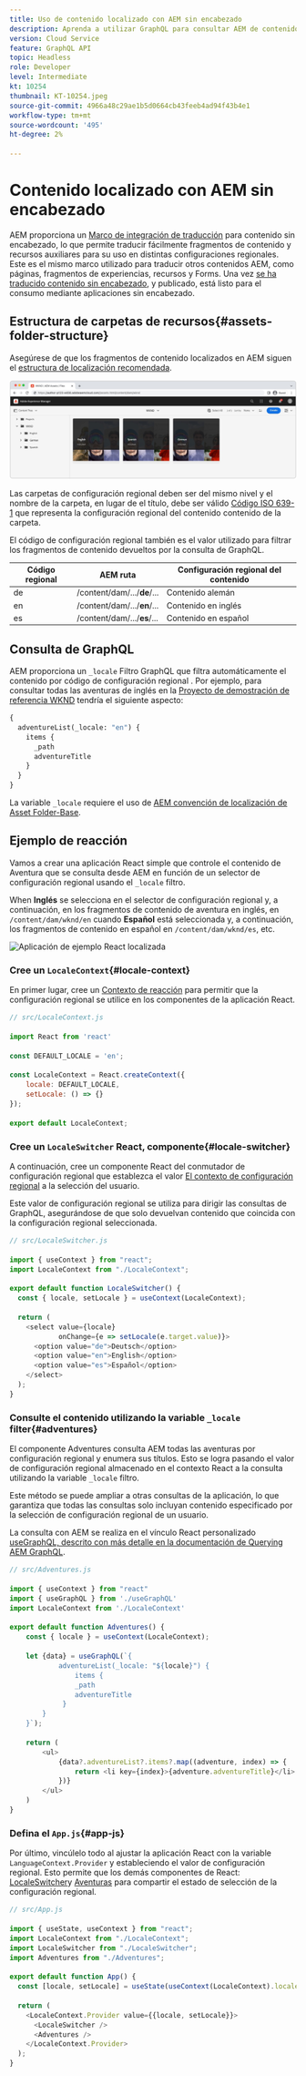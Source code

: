 ```yaml
---
title: Uso de contenido localizado con AEM sin encabezado
description: Aprenda a utilizar GraphQL para consultar AEM de contenido localizado.
version: Cloud Service
feature: GraphQL API
topic: Headless
role: Developer
level: Intermediate
kt: 10254
thumbnail: KT-10254.jpeg
source-git-commit: 4966a48c29ae1b5d0664cb43feeb4ad94f43b4e1
workflow-type: tm+mt
source-wordcount: '495'
ht-degree: 2%

---
```



# Contenido localizado con AEM sin encabezado

AEM proporciona un [Marco de integración de traducción](https://experienceleague.adobe.com/docs/experience-manager-cloud-service/content/sites/administering/reusing-content/translation/integration-framework.html) para contenido sin encabezado, lo que permite traducir fácilmente fragmentos de contenido y recursos auxiliares para su uso en distintas configuraciones regionales. Este es el mismo marco utilizado para traducir otros contenidos AEM, como páginas, fragmentos de experiencias, recursos y Forms. Una vez [se ha traducido contenido sin encabezado](https://experienceleague.adobe.com/docs/experience-manager-cloud-service/content/headless/journeys/translation/overview.html?lang=es), y publicado, está listo para el consumo mediante aplicaciones sin encabezado.

## Estructura de carpetas de recursos{#assets-folder-structure}

Asegúrese de que los fragmentos de contenido localizados en AEM siguen el [estructura de localización recomendada](https://experienceleague.adobe.com/docs/experience-manager-cloud-service/content/headless/journeys/translation/getting-started.html#recommended-structure).

![Carpetas de recursos AEM localizadas](./assets/localized-content/asset-folders.jpg)

Las carpetas de configuración regional deben ser del mismo nivel y el nombre de la carpeta, en lugar de el título, debe ser válido [Código ISO 639-1](https://en.wikipedia.org/wiki/List_of_ISO_639-1_codes) que representa la configuración regional del contenido contenido de la carpeta.

El código de configuración regional también es el valor utilizado para filtrar los fragmentos de contenido devueltos por la consulta de GraphQL.

| Código regional | AEM ruta | Configuración regional del contenido |
|--------------------------------|----------|----------|
| de | /content/dam/.../**de**/... | Contenido alemán |
| en | /content/dam/.../**en**/... | Contenido en inglés |
| es | /content/dam/.../**es**/... | Contenido en español |

## Consulta de GraphQL

AEM proporciona un `_locale` Filtro GraphQL que filtra automáticamente el contenido por código de configuración regional . Por ejemplo, para consultar todas las aventuras de inglés en la [Proyecto de demostración de referencia WKND](https://experienceleague.adobe.com/docs/experience-manager-cloud-service/content/onboarding/demo-add-on/create-site.html) tendría el siguiente aspecto:

```graphql
{
  adventureList(_locale: "en") {
    items {      
      _path
      adventureTitle
    }
  }
}
```

La variable `_locale` requiere el uso de [AEM convención de localización de Asset Folder-Base](#assets-folder-structure).

## Ejemplo de reacción

Vamos a crear una aplicación React simple que controle el contenido de Aventura que se consulta desde AEM en función de un selector de configuración regional usando el `_locale` filtro.

When __Inglés__ se selecciona en el selector de configuración regional y, a continuación, en los fragmentos de contenido de aventura en inglés, en `/content/dam/wknd/en` cuando __Español__ está seleccionada y, a continuación, los fragmentos de contenido en español en `/content/dam/wknd/es`, etc.

![Aplicación de ejemplo React localizada](./assets/localized-content/react-example.png)

### Cree un `LocaleContext`{#locale-context}

En primer lugar, cree un [Contexto de reacción](https://reactjs.org/docs/context.html) para permitir que la configuración regional se utilice en los componentes de la aplicación React.

```javascript
// src/LocaleContext.js

import React from 'react'

const DEFAULT_LOCALE = 'en';

const LocaleContext = React.createContext({
    locale: DEFAULT_LOCALE, 
    setLocale: () => {}
});

export default LocaleContext;
```

### Cree un `LocaleSwitcher` React, componente{#locale-switcher}

A continuación, cree un componente React del conmutador de configuración regional que establezca el valor [El contexto de configuración regional](#locale-context) a la selección del usuario.

Este valor de configuración regional se utiliza para dirigir las consultas de GraphQL, asegurándose de que solo devuelvan contenido que coincida con la configuración regional seleccionada.

```javascript
// src/LocaleSwitcher.js

import { useContext } from "react";
import LocaleContext from "./LocaleContext";

export default function LocaleSwitcher() {
  const { locale, setLocale } = useContext(LocaleContext);

  return (
    <select value={locale}
            onChange={e => setLocale(e.target.value)}>
      <option value="de">Deutsch</option>
      <option value="en">English</option>
      <option value="es">Español</option>
    </select>
  );
}
```

### Consulte el contenido utilizando la variable `_locale` filter{#adventures}

El componente Adventures consulta AEM todas las aventuras por configuración regional y enumera sus títulos. Esto se logra pasando el valor de configuración regional almacenado en el contexto React a la consulta utilizando la variable `_locale` filtro.

Este método se puede ampliar a otras consultas de la aplicación, lo que garantiza que todas las consultas solo incluyan contenido especificado por la selección de configuración regional de un usuario.

La consulta con AEM se realiza en el vínculo React personalizado [useGraphQL, descrito con más detalle en la documentación de Querying AEM GraphQL](./aem-headless-sdk.md).

```javascript
// src/Adventures.js

import { useContext } from "react"
import { useGraphQL } from './useGraphQL'
import LocaleContext from './LocaleContext'

export default function Adventures() {
    const { locale } = useContext(LocaleContext);

    let {data} = useGraphQL(`{
            adventureList(_locale: "${locale}") {
                items {      
                _path
                adventureTitle
             }
        }
    }`);

    return (
        <ul>
            {data?.adventureList?.items?.map((adventure, index) => { 
                return <li key={index}>{adventure.adventureTitle}</li>
            })}
        </ul>
    )
}
```

### Defina el `App.js`{#app-js}

Por último, vincúlelo todo al ajustar la aplicación React con la variable `LanguageContext.Provider` y estableciendo el valor de configuración regional. Esto permite que los demás componentes de React: [LocaleSwitcher](#locale-switcher)y [Aventuras](#adventures) para compartir el estado de selección de la configuración regional.

```javascript
// src/App.js

import { useState, useContext } from "react";
import LocaleContext from "./LocaleContext";
import LocaleSwitcher from "./LocaleSwitcher";
import Adventures from "./Adventures";

export default function App() {
  const [locale, setLocale] = useState(useContext(LocaleContext).locale);

  return (
    <LocaleContext.Provider value={{locale, setLocale}}>
      <LocaleSwitcher />
      <Adventures />
    </LocaleContext.Provider>
  );
}
```

